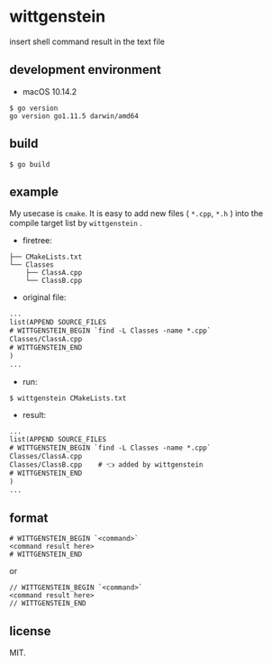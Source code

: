 # wittgenstein
insert shell command result in the text file

## development environment
- macOS 10.14.2

```
$ go version
go version go1.11.5 darwin/amd64
```

## build

```
$ go build
```

## example
My usecase is `cmake`.
It is easy to add new files ( `*.cpp`, `*.h` ) into the compile target list by `wittgenstein` .

- firetree:
```
├── CMakeLists.txt
└── Classes
    ├── ClassA.cpp
    └── ClassB.cpp
```

- original file: 

```CMakeLists.txt
...
list(APPEND SOURCE_FILES
# WITTGENSTEIN_BEGIN `find -L Classes -name *.cpp`
Classes/ClassA.cpp
# WITTGENSTEIN_END
)
...
```

- run: 

```
$ wittgenstein CMakeLists.txt
```

- result: 

```CMakeLists.txt
...
list(APPEND SOURCE_FILES
# WITTGENSTEIN_BEGIN `find -L Classes -name *.cpp`
Classes/ClassA.cpp
Classes/ClassB.cpp    # 👈 added by wittgenstein
# WITTGENSTEIN_END
)
...
```


## format

```
# WITTGENSTEIN_BEGIN `<command>`
<command result here>
# WITTGENSTEIN_END
```

or 

```
// WITTGENSTEIN_BEGIN `<command>`
<command result here>
// WITTGENSTEIN_END
```

## license
MIT.
